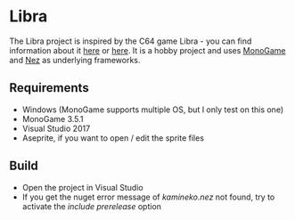 # Libra
The Libra project is inspired by the C64 game Libra - you can find information about it [here](http://www.gamebase64.com/game.php?h=0&id=4371) or [here](https://www.youtube.com/watch?v=8KfHnlf-Nso). It is a hobby project and uses [MonoGame](http://www.monogame.net) and [Nez](https://github.com/prime31/Nez) as underlying frameworks. 

## Requirements
* Windows (MonoGame supports multiple OS, but I only test on this one)
* MonoGame 3.5.1
* Visual Studio 2017
* Aseprite, if you want to open / edit the sprite files

## Build
* Open the project in Visual Studio
* If you get the nuget error message of *kamineko.nez* not found, try to activate the *include prerelease* option
